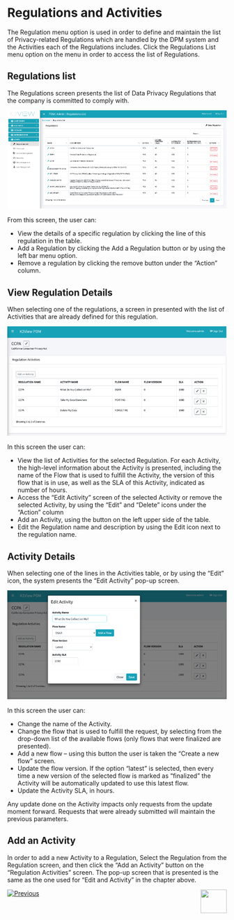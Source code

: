 # Regulations and Activities 

The Regulation menu option is used in order to define and maintain the list of Privacy-related Regulations which are handled by the DPM system and the Activities each of the Regulations includes.
Click the Regulations List menu option on the menu in order to access the list of Regulations.

## Regulations list

The Regulations screen presents the list of Data Privacy Regulations that the company is committed to comply with. 

 ![image](images/Figure_19_Regulations_List.png)

From this screen, the user can:

- View the details of a specific regulation by clicking the line of this regulation in the table.
- Add a Regulation by clicking the Add a Regulation button or by using the left bar menu option.
- Remove a regulation by clicking the remove button under the “Action” column.

## View Regulation Details

When selecting one of the regulations, a screen in presented with the list of Activities that are already defined for this regulation.

 ![image](images/Figure_20_Activity_list_for_a_Regulation.png)

In this screen the user can:

- View the list of Activities for the selected Regulation. For each Activity, the high-level information about the Activity is presented, including the name of the Flow that is used to fulfill the Activity, the version of this flow that is in use, as well as the SLA of this Activity, indicated as number of hours.
- Access the “Edit Activity” screen of the selected Activity or remove the selected Activity, by using the “Edit” and “Delete” icons under the “Action” column
- Add an Activity, using the button on the left upper side of the table.
- Edit the Regulation name and description by using the Edit icon next to the regulation name. 

## Activity Details

When selecting one of the lines in the Activities table, or by using the “Edit” icon, the system presents the “Edit Activity” pop-up screen. 

 ![image](images/Figure_21_Edit_Activity.png)

In this screen the user can:

- Change the name of the Activity.
- Change the flow that is used to fulfill the request, by selecting from the drop-down list of the available flows (only flows that were finalized are presented).
- Add a new flow – using this button the user is taken the “Create a new flow” screen. 
- Update the flow version. If the option “latest” is selected, then every time a new version of the selected flow is marked as “finalized” the Activity will be automatically updated to use this latest flow.
- Update the Activity SLA, in hours.

Any update done on the Activity impacts only requests from the update moment forward. Requests that were already submitted will maintain the previous parameters. 

## Add an Activity

In order to add a new Activity to a Regulation, Select the Regulation from the Regulation screen, and then click the “Add an Activity” button on the “Regulation Activities” screen. 
The pop-up screen that is presented is the same as the one used for “Edit and Activity” in the chapter above. 



[![Previous](/articles/images/Previous.png)](/articles/00_DPM_User_Guide/04_1_Flows_Stages_Tasks.md)[<img align="right" width="60" height="54" src="/articles/images/Next.png">](/articles/00_DPM_User_Guide/04_3_Roles_management.md)